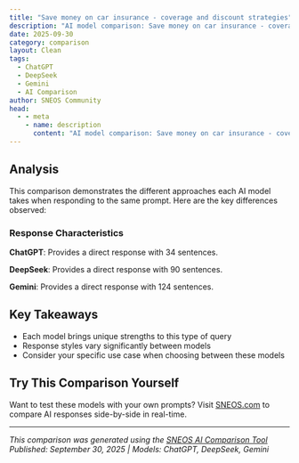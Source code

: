 ```yaml
---
title: "Save money on car insurance - coverage and discount strategies"
description: "AI model comparison: Save money on car insurance - coverage and discount strategies..."
date: 2025-09-30
category: comparison
layout: Clean
tags:
  - ChatGPT
  - DeepSeek
  - Gemini
  - AI Comparison
author: SNEOS Community
head:
  - - meta
    - name: description
      content: "AI model comparison: Save money on car insurance - coverage and discount strategies..."
---
```


<ChatComparison
  title="Save money on car insurance - coverage and discount strategies"
  prompt="Save money on car insurance - coverage and discount strategies"
  :responses='{"ChatGPT": "Certainly! Saving money on car insurance can be achieved by carefully selecting your coverage and taking advantage of discounts. Here are some effective strategies:\n\n### Coverage Strategies\n1. **Evaluate Your Coverage Needs**\n - Assess your car\u2019s value, your financial situation, and your risk tolerance.\n - For older cars, consider dropping comprehensive and collision coverage if the premiums exceed the potential payout.\n \n2. **Choose a Higher Deductible**\n - Increasing your deductible lowers your premium. Just be sure you can afford the out-of-pocket cost if you have a claim.\n \n3. **Bundle Insurance Policies**\n - Combine your auto insurance with homeowner\u2019s or renter\u2019s insurance under one provider for multi-policy discounts.\n \n4. **Opt for Pay-Per-Mile or Usage-Based Insurance**\n - If you don\u2019t drive much, usage-based insurance can offer savings by charging based on miles driven or driving behavior.\n \n5. **Maintain a Good Credit Score**\n - In many states, insurers use credit score as a factor in pricing policies; a higher score often leads to better rates.\n \n6. **Limit Coverage on Additional Cars**\n - For less frequently used vehicles, consider liability-only coverage if appropriate.\n \n### Discount Strategies\n1. **Ask About All Available Discounts**\n - These may include:\n - Good driver discounts\n - Good student discounts for young drivers\n - Military or veteran discounts\n - Discounts for safety features (anti-theft devices, airbags)\n - Low mileage discounts\n - Defensive driving courses\n \n2. **Maintain a Clean Driving Record**\n - Avoid accidents and traffic violations to qualify for safe driver discounts.\n \n3. **Pay Premiums Annually**\n - Some insurers offer a discount if you pay the full annual premium upfront instead of monthly.\n \n4. **Use Group or Employer Discounts**\n - Check if your employer, alumni association, or membership clubs offer insurance discounts.\n \n5. **Improve Vehicle Security**\n - Installing approved anti-theft devices can reduce your insurance rates.\n \n6. **Review and Update Your Policy Regularly**\n - Insurance needs change; review your policy annually to ensure you\u2019re not overpaying or missing new discounts.\n \n### Summary\n- Assess and adjust coverage based on your needs.\n- Consider higher deductibles.\n- Take advantage of bundling and usage-based plans.\n- Inquire about all possible discounts.\n- Maintain good credit and a clean driving record.\n- Make sure to review your policy regularly.\n\nBy combining these coverage choices and discount strategies, you can effectively reduce your car insurance costs while maintaining adequate protection.", "DeepSeek": "Of course. Saving money on car insurance is a combination of understanding what you\u0027re paying for and actively seeking out every discount you qualify for. It\u0027s not just about finding the cheapest price, but about getting the best value for your specific situation.\n\nHere is a comprehensive guide to saving money on car insurance, broken down into two main strategies: **Smart Coverage Choices** and **Maximizing Discounts**.\n\n---\n\n### Strategy 1: Smart Coverage Choices\n\nThis is about tailoring your policy so you\u0027re not overpaying for coverage you don\u0027t need, while still maintaining essential protection.\n\n#### 1. Raise Your Deductible\n* **What it is:** The amount you pay out-of-pocket before your insurance kicks in for a claim (e.g., for comprehensive or collision coverage).\n* **How it saves:** A higher deductible means a lower premium.\n* **Action:** If you have a $500 deductible, see how much you\u0027d save by moving to a $1,000 deductible. Only do this if you have enough savings to comfortably cover the higher deductible if you need to make a claim.\n\n#### 2. Don\u0027t Pay for Insurance You Don\u0027t Need\n* **On an Old Car:** If your car is older and its value is low (e.g., less than $3,000-$4,000), consider dropping **collision and comprehensive coverage**. The insurance payout in a total loss might be minimal, and you could save hundreds per year.\n * *Rule of Thumb:* If the annual cost of collision \u002B comprehensive is more than 10% of your car\u0027s current value, it\u0027s worth considering dropping them.\n* **Rental Car Reimbursement \u0026 Towing:** These are relatively cheap, but if you have AAA, a car under warranty, or a second vehicle, you might not need them.\n\n#### 3. Don\u0027t Over-Insure for Liability\n* **What it is:** Liability coverage pays for the other party\u0027s injuries and property damage if you cause an accident. State minimums are often dangerously low.\n* **How to save smartly:** While carrying only state minimums is the cheapest option, it\u0027s a major financial risk. A serious accident could cost hundreds of thousands, and you\u0027d be personally responsible for anything over your policy limit.\n* **Action:** **Do not skimp here.** Instead, find a balance. Increase your liability limits to a level that protects your assets (e.g., $100,000/$300,000/$100,000). The cost to increase from state minimums to a robust level is often less than you\u0027d think and provides critical protection.\n\n#### 4. Review Your Policy Annually\nCircumstances change. The coverage and car you had three years ago might not be the same today. When your policy renews, take 15 minutes to read it and ask yourself if it still fits.\n\n---\n\n### Strategy 2: Maximizing Discounts \u0026 Shopping Around\n\nThis is about proactively claiming every price break you\u0027re entitled to.\n\n#### 1. The Golden Rule: Shop Around\nThis is the single most effective way to save. Get quotes from at least 3-5 different companies every 2-3 years. Rates vary dramatically between insurers for the exact same driver.\n* **How to compare:** When getting quotes, make sure the coverage limits and deductibles are **identical** so you\u0027re comparing apples to apples.\n\n#### 2. Bundle Your Policies (Multi-Policy Discount)\n* **What it is:** Insuring your car and your home/renters insurance with the same company.\n* **Potential Savings:** Typically 10% - 25% off both policies.\n\n#### 3. Ask About These Common Discounts\n* **Safe Driver Discount:** For going a certain period (usually 3-5 years) without any accidents or moving violations.\n* **Low Mileage Discount:** If you drive significantly less than the average (e.g., under 7,500 or 10,000 miles per year).\n* **Good Student Discount:** For full-time students (usually under 25) who maintain a B average or higher.\n* **Defensive Driving Course:** Completing an approved course can often get you a discount. (Also sometimes required to remove a violation from your record).\n* **Pay-in-Full Discount:** Pay your entire 6-month or 1-year premium upfront instead of monthly.\n* **Paperless/Auto-Pay Discount:** Sign up for electronic documents and automatic payments.\n\n#### 4. Leverage Your Affiliations\n* **Professional/Employer Groups:** Are you an engineer, teacher, military member, or government employee? Many insurers have partnerships with professional organizations.\n* **Alumni Associations:** Check if your college or university alumni association has a partner insurance company.\n* **Other Memberships:** Costco, credit unions, and other large organizations often have partnered insurance programs with member-only rates.\n\n#### 5. Consider Usage-Based or Telematics Programs\n* **What it is:** You install a mobile app or a small device in your car that tracks your driving habits (mileage, time of day, braking, speed, etc.).\n* **Potential Savings:** Safe drivers can see discounts of 5% to 40%. Even if you\u0027re a moderate driver, many programs offer a small discount just for signing up.\n* **Companies that offer them:** Progressive (Snapshot), State Farm (Drive Safe \u0026 Save), Allstate (Drivewise), Nationwide (SmartMiles).\n\n---\n\n### Long-Term \u0026 Foundational Strategies\n\nThese require more effort but lead to the biggest savings over time.\n\n#### 1. Maintain a Good Credit Score\nIn most states, insurers use credit-based insurance scores to set rates. A higher score is correlated with fewer claims, so insurers reward it with lower premiums. Pay your bills on time and keep credit card balances low.\n\n#### 2. Build a Continuous Insurance History\nA lapse in coverage is a major red flag for insurers and will lead to higher rates. Even if you don\u0027t own a car, consider a non-owner car insurance policy to maintain continuous coverage.\n\n#### 3. Drive Safely\nThis is the most obvious but most important one. At-fault accidents and traffic tickets (especially for speeding or DUI) will cause your premiums to skyrocket for years.\n\n#### 4. Choose Your Car Wisely\nBefore you buy a car, check how much it will cost to insure.\n* **Expensive to insure:** Sports cars, luxury vehicles, high-theft-rate models, and cars that are expensive to repair.\n* **Cheaper to insure:** Family sedans, minivans, and cars with strong safety features.\n\n### Quick-Check Summary: Your Annual Insurance Audit\n\nOnce a year, do this:\n\n1. **Get Competing Quotes:** Start fresh with 3-5 other companies.\n2. **Call Your Current Insurer:** Ask, \u0022What discounts am I eligible for that I\u0027m not already getting?\u0022 and \u0022How can I lower my premium?\u0022\n3. **Review Your Coverage:** Do you still need collision on your 12-year-old car? Are your liability limits still sufficient?\n4. **Update Your Info:** Tell them if your mileage has dropped, you\u0027ve moved, or you\u0027ve completed a defensive driving course.\n\nBy being proactive and using these strategies, you can significantly reduce your car insurance costs without sacrificing the protection you need.", "Gemini": "Okay, let\u0027s break down how to save money on car insurance, covering both optimizing your coverage and taking advantage of discounts.\n\n**I. Optimizing Your Coverage (Finding the Right Balance):**\n\n* **1. Review Your Needs Regularly:**\n\n * **Why:** Your insurance needs change over time. A new driver with an old car has very different needs than a seasoned driver with a newer, financed vehicle. Review your policy *at least* annually and after any major life changes (marriage, divorce, moving, buying a new car, kids getting older).\n * **How:** Think about:\n * **Car Value:** Is your car worth enough to justify comprehensive and collision coverage? If it\u0027s older and depreciated significantly, you might be paying more for the coverage than the car is worth. Consider dropping collision/comprehensive (see below).\n * **Liability Limits:** Do you have enough liability coverage to protect your assets if you\u0027re at fault in a serious accident? Consider increasing your liability limits if you have substantial assets (home, savings, investments).\n * **Medical Payments/Personal Injury Protection (PIP):** Do you have good health insurance that covers medical expenses? If so, you may be able to reduce or eliminate this coverage, depending on your state laws and coverage.\n * **Uninsured/Underinsured Motorist Coverage:** This is vital. It protects you if you\u0027re hit by someone with no insurance or inadequate coverage. Don\u0027t skimp on this, as medical bills can be very costly.\n * **Deductibles:** What deductible are you comfortable paying if you have to file a claim?\n\n* **2. Understand Your Coverage Types \u0026 How They Work:**\n\n * **Liability Coverage:** Pays for damages and injuries you cause to others in an accident where you are at fault. *Mandatory in most states.*\n * **Bodily Injury Liability:** Covers medical expenses, lost wages, etc., for injured parties.\n * **Property Damage Liability:** Covers damage to other people\u0027s vehicles or property.\n * **Collision Coverage:** Pays for damage to your vehicle, regardless of fault, resulting from a collision with another vehicle or object (e.g., a tree, a guardrail). *Often required by lenders if you have a car loan.*\n * **Comprehensive Coverage:** Pays for damage to your vehicle from non-collision events like theft, vandalism, fire, hail, floods, animal strikes, etc. *Often required by lenders if you have a car loan.*\n * **Uninsured/Underinsured Motorist Coverage:** Pays for your injuries and damages if you\u0027re hit by a driver with no insurance or insufficient insurance. *Strongly recommended.*\n * **Uninsured Motorist Bodily Injury (UMBI):** Covers medical expenses, lost wages, etc.\n * **Uninsured Motorist Property Damage (UMPD):** Covers damage to your vehicle.\n * **Underinsured Motorist Bodily Injury (UIMBI):** Covers the difference between your damages and the at-fault driver\u0027s liability coverage.\n * **Medical Payments (MedPay) or Personal Injury Protection (PIP):** Pays for your medical expenses (and sometimes lost wages) regardless of fault. *Requirements and availability vary by state.*\n * **Gap Insurance:** Covers the difference between the actual cash value of your car and what you owe on your loan if your car is totaled. *Useful if you have a new car or a long-term loan.*\n\n* **3. Adjust Your Deductibles:**\n\n * **How:** Increasing your deductibles (the amount you pay out-of-pocket before your insurance kicks in) is one of the most effective ways to lower your premium.\n * **Trade-off:** You\u0027ll pay less monthly, but you\u0027ll have to pay more if you file a claim.\n * **Strategy:** Choose a deductible you can realistically afford to pay if you had an accident. Don\u0027t go so high that you wouldn\u0027t be able to pay it and would avoid filing a claim when needed.\n * **Example:** Going from a $250 deductible to a $500 or $1000 deductible can significantly reduce your premium.\n\n* **4. Drop Unnecessary Coverage:**\n\n * **Comprehensive/Collision on Older Cars:** As mentioned earlier, if your car\u0027s value is low, consider dropping comprehensive and collision. Compare the cost of the coverage to the potential payout if your car is totaled. Use resources like Kelley Blue Book or Edmunds to estimate your car\u0027s value.\n * **Roadside Assistance:** Do you already have roadside assistance through AAA, your car manufacturer, or a credit card? If so, you might not need it on your car insurance policy.\n * **Rental Reimbursement:** Consider if you have alternative transportation options if your car is in the shop (e.g., a spare car, public transportation, ability to work from home). If so, you might be able to skip this coverage.\n\n* **5. Shop Around and Compare Quotes:**\n\n * **Why:** Insurance prices vary significantly between companies. Don\u0027t assume your current insurer is offering the best deal.\n * **How:**\n * **Get Quotes from Multiple Companies:** Contact at least 3-5 different insurers. Use online comparison tools (Insurify, The Zebra, etc.) to get quick quotes, but also contact individual insurers directly.\n * **Get Quotes for the Same Coverage Levels:** Make sure you\u0027re comparing apples to apples. Use the same liability limits, deductibles, and coverage options when getting quotes from different companies.\n * **Review the Policy Details:** Don\u0027t just focus on the price. Read the fine print to understand what\u0027s covered and what\u0027s not.\n * **Consider Independent Agents/Brokers:** They can shop around for you and find the best rates from multiple companies.\n * **When to Shop:** Shop around when your policy is up for renewal, after a major life change, or if you experience a significant increase in your premium.\n\n**II. Discount Strategies:**\n\n* **1. Bundle Your Insurance:**\n\n * **How:** Insure your home (homeowners or renters), auto, and other policies (e.g., umbrella, life) with the same company.\n * **Why:** Insurers often offer significant discounts for bundling multiple policies.\n\n* **2. Maintain a Good Driving Record:**\n\n * **How:** Avoid accidents and traffic violations (speeding tickets, DUI, etc.).\n * **Why:** A clean driving record is one of the biggest factors in determining your premium. Safe driver discounts can be substantial.\n * **Defensive Driving Courses:** Taking a defensive driving course can sometimes qualify you for a discount, especially if you have points on your license.\n\n* **3. Improve Your Credit Score:**\n\n * **How:** Pay your bills on time, keep your credit card balances low, and avoid opening too many new accounts.\n * **Why:** In many states, insurers use credit scores to help determine your premium. A good credit score can result in a lower rate. (Some states prohibit the use of credit scores for insurance pricing.)\n\n* **4. Take Advantage of Vehicle Safety Features:**\n\n * **How:** Drive a car with safety features like anti-lock brakes, airbags, electronic stability control, and advanced driver-assistance systems (ADAS).\n * **Why:** Many insurers offer discounts for vehicles with these features.\n\n* **5. Anti-Theft Devices:**\n\n * **How:** Install an anti-theft device in your car, such as an alarm system, GPS tracking device, or kill switch.\n * **Why:** Insurers may offer discounts to reduce the risk of theft.\n\n* **6. Low Mileage Discount:**\n\n * **How:** Drive fewer miles per year.\n * **Why:** The less you drive, the lower your risk of an accident. Insurers may offer discounts for low-mileage drivers.\n * **Telematics Programs:** Some insurers offer usage-based insurance programs (telematics) that track your driving habits (mileage, speed, braking, etc.) and adjust your premium accordingly. If you are a safe driver, this can save you a substantial amount of money.\n\n* **7. Affiliation Discounts:**\n\n * **How:** Inquire about discounts based on your occupation, employer, alumni association, or membership in certain organizations (e.g., AARP, AAA, Costco).\n * **Why:** Insurers may offer preferred rates to members of certain groups.\n\n* **8. Good Student Discount:**\n\n * **How:** Maintain a good grade point average (GPA) if you\u0027re a student.\n * **Why:** Insurers often offer discounts to students who demonstrate academic achievement.\n\n* **9. Pay in Full:**\n\n * **How:** Pay your annual premium in one lump sum instead of monthly installments.\n * **Why:** Some insurers offer a discount for paying in full.\n\n* **10. Paperless Billing and Automatic Payments:**\n\n * **How:** Sign up for paperless billing and automatic payments from your bank account.\n * **Why:** Many insurers offer small discounts for this as it saves them administrative costs.\n\n**Important Considerations:**\n\n* **State Laws:** Insurance regulations vary by state. Make sure you understand the specific requirements and coverage options in your state.\n* **Financial Stability:** Choose an insurer with a good financial rating (e.g., from A.M. Best, Standard \u0026 Poor\u0027s). You want to be sure the insurer will be able to pay out claims if needed.\n* **Customer Service:** Consider the insurer\u0027s reputation for customer service and claims handling. Read online reviews and ask for recommendations from friends and family.\n* **Accurate Information:** Be honest and accurate when providing information to your insurer. Misrepresenting facts can lead to denial of coverage or policy cancellation.\n\nBy carefully reviewing your coverage needs, shopping around for the best rates, and taking advantage of available discounts, you can significantly reduce your car insurance costs without sacrificing adequate protection. Good luck!\n"}' 
  published-date="22:46"
/>

## Analysis

This comparison demonstrates the different approaches each AI model takes when responding to the same prompt. Here are the key differences observed:

### Response Characteristics

**ChatGPT**: Provides a direct response with 34 sentences. 

**DeepSeek**: Provides a direct response with 90 sentences. 

**Gemini**: Provides a direct response with 124 sentences. 

## Key Takeaways

- Each model brings unique strengths to this type of query
- Response styles vary significantly between models
- Consider your specific use case when choosing between these models

## Try This Comparison Yourself

Want to test these models with your own prompts? Visit [SNEOS.com](https://sneos.com) to compare AI responses side-by-side in real-time.

---

*This comparison was generated using the [SNEOS AI Comparison Tool](https://sneos.com)*
*Published: September 30, 2025 | Models: ChatGPT, DeepSeek, Gemini*

